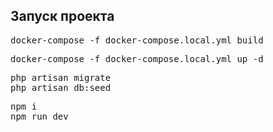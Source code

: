## Запуск проекта

<pre>
docker-compose -f docker-compose.local.yml build
</pre>
<pre>
docker-compose -f docker-compose.local.yml up -d
</pre>

<pre>
php artisan migrate
php artisan db:seed
</pre>
<pre>
npm i
npm run dev
</pre>
